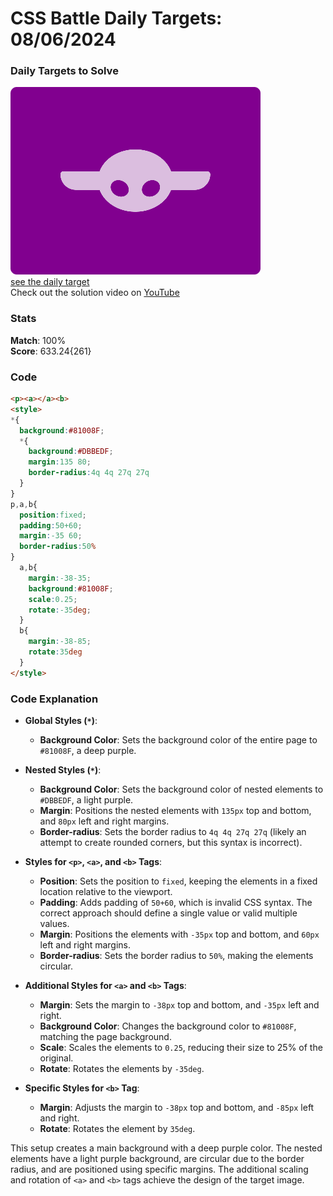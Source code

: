 # CSS Battle Daily Targets: 08/06/2024

### Daily Targets to Solve

![picture of daily target](./images/08.png)  
[see the daily target](https://cssbattle.dev/play/h2Y4MCru8l2ziKsCLBik)  
Check out the solution video on [YouTube](https://www.youtube.com/watch?v=K-KbUtY-NgQ)

### Stats

**Match**: 100%  
**Score**: 633.24{261}

### Code

```html
<p><a></a><b>
<style>
*{
  background:#81008F;
  *{
    background:#DBBEDF;
    margin:135 80;
    border-radius:4q 4q 27q 27q
  }
}
p,a,b{
  position:fixed;
  padding:50+60;
  margin:-35 60;
  border-radius:50%
}
  a,b{
    margin:-38-35;
    background:#81008F;
    scale:0.25;
    rotate:-35deg;
  }
  b{
    margin:-38-85;
    rotate:35deg
  }
</style>
```

### Code Explanation

- **Global Styles (`*`)**:
  - **Background Color**: Sets the background color of the entire page to `#81008F`, a deep purple.

- **Nested Styles (`*`)**:
  - **Background Color**: Sets the background color of nested elements to `#DBBEDF`, a light purple.
  - **Margin**: Positions the nested elements with `135px` top and bottom, and `80px` left and right margins.
  - **Border-radius**: Sets the border radius to `4q 4q 27q 27q` (likely an attempt to create rounded corners, but this syntax is incorrect).

- **Styles for `<p>`, `<a>`, and `<b>` Tags**:
  - **Position**: Sets the position to `fixed`, keeping the elements in a fixed location relative to the viewport.
  - **Padding**: Adds padding of `50+60`, which is invalid CSS syntax. The correct approach should define a single value or valid multiple values.
  - **Margin**: Positions the elements with `-35px` top and bottom, and `60px` left and right margins.
  - **Border-radius**: Sets the border radius to `50%`, making the elements circular.

- **Additional Styles for `<a>` and `<b>` Tags**:
  - **Margin**: Sets the margin to `-38px` top and bottom, and `-35px` left and right.
  - **Background Color**: Changes the background color to `#81008F`, matching the page background.
  - **Scale**: Scales the elements to `0.25`, reducing their size to 25% of the original.
  - **Rotate**: Rotates the elements by `-35deg`.

- **Specific Styles for `<b>` Tag**:
  - **Margin**: Adjusts the margin to `-38px` top and bottom, and `-85px` left and right.
  - **Rotate**: Rotates the element by `35deg`.

This setup creates a main background with a deep purple color. The nested elements have a light purple background, are circular due to the border radius, and are positioned using specific margins. The additional scaling and rotation of `<a>` and `<b>` tags achieve the design of the target image.